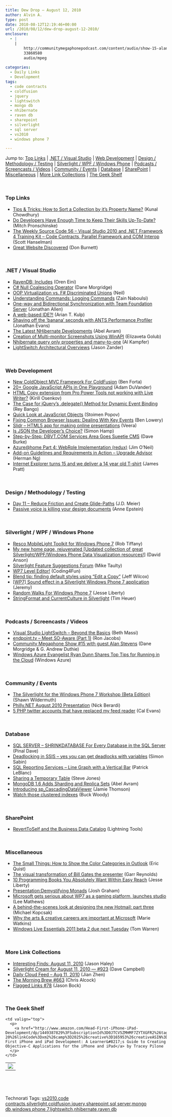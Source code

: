 ```yaml
---
title: Dew Drop – August 12, 2010
author: Alvin A.
type: post
date: 2010-08-12T12:19:46+00:00
url: /2010/08/12/dew-drop-august-12-2010/
enclosure:
  - |
    |
        http://communitymegaphonepodcast.com/content/audio/show-15-alan-stevens.mp3
        33860580
        audio/mpeg
        
categories:
  - Daily Links
  - Development
tags:
  - code contracts
  - coldfusion
  - jquery
  - lightswitch
  - mongo db
  - nhibernate
  - raven db
  - sharepoint
  - silverlight
  - sql server
  - vs2010
  - windows phone 7

---
```

Jump to: [Top Links][1] | [.NET / Visual Studio][2] | [Web Development][3] | [Design / Methodology / Testing][4] | [Silverlight / WPF / Windows Phone][5] | [Podcasts / Screencasts / Videos][6] | [Community / Events][7] | [Database][8] | [SharePoint][9] | [Miscellaneous][10] | [More Link Collections][11] | [The Geek Shelf][12] 

&#160;

### <a name="top"></a>Top Links

  * [Tips & Tricks: How to Sort a Collection by it’s Property Name?][13] (Kunal Chowdhury)
  * [Do Developers Have Enough Time to Keep Their Skills Up-To-Date?][14] (Mitch Pronschinske)
  * [The Weekly Source Code 56 &#8211; Visual Studio 2010 and .NET Framework 4 Training Kit &#8211; Code Contracts, Parallel Framework and COM Interop][15] (Scott Hanselman)
  * [Great Website Discovered][16] (Don Burnett)

&#160;

### <a name="dotnet"></a>.NET / Visual Studio

  * [RavenDB: Includes][17] (Oren Eini)
  * [C# Null Coalescing Operator][18] (Dane Morgridge)
  * [OOP Virtualization vs. F# Discriminated Unions][19] (Neil)
  * [Understanding Commands: Logging Commands][20] (Zain Naboulsi)
  * [One-way and Bidirectional Synchronization with Team Foundation Server][21] (Jonathan Allen)
  * [A web-based IDE?!][22] (Arian T. Kulp)
  * [Shaving off the &#8216;banana&#8217; seconds with ANTS Performance Profiler][23] (Jonathan Evans)
  * [The Latest NHibernate Developments][24] (Abel Avram)
  * [Creation of Multi-monitor Screenshots Using WinAPI][25] (Elizaveta Golub)
  * [Nhibernate query only properties and many-to-one][26] (Al Kampfer)
  * [LightSwitch Architectural Overviews][27] (Jason Zander)

&#160;

### <a name="web"></a>Web Development

  * [New ColdObject MVC Framework For ColdFusion][28] (Ben Forta)
  * [20+ Google JavaScript APIs in One Playground][29] (Adam DuVander)
  * [HTML Copy extension from Pro Power Tools not working with Live Writer?][30] (Kirill Osenkov)
  * [The Case for jQuery’s .delegate() Method for Dynamic Event Binding][31] (Rey Bango)
  * [Quick Look at JavaScript Objects][32] (Stoimen Popov)
  * [Fixing Common Browser Issues: Dealing With Key Events][33] (Ben Lowery)
  * [Slidr – HTML5 app for making online presentations][34] (Veera)
  * [Is JSON the Developer’s Choice?][35] (Simon Hamp)
  * [Step-by-Step: DBVT.COM Services Area Goes Sueetie CMS][36] (Dave Burke)
  * [Azure@home Part 4: WebRole Implementation (redux)][37] (Jim O’Neil)
  * [Add-on Guidelines and Requirements in Action – Upgrade Advisor][38] (Herman Ng)
  * [Internet Explorer turns 15 and we deliver a 14 year old T-shirt][39] (James Pratt)

&#160;

### <a name="design"></a>Design / Methodology / Testing

  * [Day 11 – Reduce Friction and Create Glide-Paths][40] (J.D. Meier)
  * [Passive voice is killing your design documents][41] (Anne Epstein)

&#160;

### <a name="silverlight"></a>Silverlight / WPF / Windows Phone

  * [Resco MobileLight Toolkit for Windows Phone 7][42] (Rob Tiffany)
  * [My new home page, rejuvenated [Updated collection of great Silverlight/WPF/Windows Phone Data Visualization resources!]][43] (David Anson)
  * [Silverlight Feature Suggestions Forum][44] (Mike Taulty)
  * [WP7 Level Editor!][45] (Coding4Fun)
  * [Blend tip: finding default styles using “Edit a Copy”][46] (Jeff Wilcox)
  * [[WP7] Sound effect in a Silverlight Windows Phone 7 application][47] (Jeremy)
  * [Random Walks For Windows Phone 7][48] (Jesse Liberty)
  * [StringFormat and CurrentCulture in Silverlight][49] (Tim Heuer)

&#160;

### <a name="podcasts"></a>Podcasts / Screencasts / Videos

  * [Visual Studio LightSwitch &#8211; Beyond the Basics][50] (Beth Massi)
  * [endpoint.tv &#8211; Meet SO-Aware (Part 1)][51] (Ron Jacobs)
  * [Community Megaphone Show #15 with guest Alan Stevens][52] (Dane Morgridge & G. Andrew Duthie)
  * [Windows Azure Evangelist Ryan Dunn Shares Top Tips for Running in the Cloud][53] (Windows Azure)

&#160;

### <a name="events"></a>Community / Events

  * [The Silverlight for the Windows Phone 7 Workshop (Beta Edition)][54] (Shawn Wildermuth)
  * [Philly.NET August 2010 Presentation][55] (Nick Berardi)
  * [5 PHP twitter accounts that have replaced my feed reader][56] (Cal Evans)

&#160;

### <a name="db"></a>Database

  * [SQL SERVER – SHRINKDATABASE For Every Database in the SQL Server][57] (Pinal Dave)
  * [Deadlocking in SSIS – yes you can get deadlocks with variables][58] (Simon Sabin)
  * [SQL Reporting Services &#8211; Line Graph with a Vertical Bar][59] (Patrick LeBlanc)
  * [Sharing a Temporary Table][60] (Steve Jones)
  * [MongoDB 1.6 Adds Sharding and Replica Sets][61] (Abel Avram)
  * [Introducing sp_CascadingDataViewer][62] (Jamie Thomson)
  * [Watch those clustered indexes][63] (Buck Woody)

&#160;

### <a name="sp"></a>SharePoint

  * [RevertToSelf and the Business Data Catalog][64] (Lightning Tools)

&#160;

### <a name="misc"></a>Miscellaneous

  * [The Small Things: How to Show the Color Categories in Outlook][65] (Eric Quist)
  * [The visual transformation of Bill Gates the presenter][66] (Garr Reynolds)
  * [10 Programming Books You Absolutely Want Within Easy Reach][67] (Jesse Liberty)
  * [Presentation:Demystifying Monads][68] (Josh Graham)
  * [Microsoft gets serious about WP7 as a gaming platform, launches studio][69] (Lee Mathews)
  * [A behind-the-scenes look at designing the new Hotmail: part three][70] (Michael Kopcsak)
  * [Why the arts & creative careers are important at Microsoft][71] (Marie Watkins)
  * [Windows Live Essentials 2011 beta 2 due next Tuesday][72] (Tom Warren)

&#160;

### <a name="links"></a>More Link Collections

  * [Interesting Finds: August 11, 2010][73] (Jason Haley)
  * [Silverlight Cream for August 11, 2010 &#8212; #923][74] (Dave Campbell)
  * [Daily Cloud Feed &#8211; Aug 11, 2010][75] (Jian Zhen)
  * [The Morning Brew #663][76] (Chris Alcock)
  * [Flagged Links #78][77] (Jason Bock)

&#160;

### <a name="shelf"></a>The Geek Shelf

<table border="0" cellspacing="0" cellpadding="0">
  <tr>
    <td>
      <img data-recalc-dims="1" decoding="async" src="https://i0.wp.com/ecx.images-amazon.com/images/I/51z2lfjCnwL._SL160_.jpg?w=660" />
    </td>
    
    <td valign="top">
      <p>
        <a href="http://www.amazon.com/Head-First-iPhone-iPad-Development/dp/1449387829%3FSubscriptionId%3D0JTCV5ZMHMF7ZYTXGFR2%26tag%3Dbrdicr-20%26linkCode%3Dxm2%26camp%3D2025%26creative%3D165953%26creativeASIN%3D1449387829">Head First iPhone and iPad Development: A Learner&#8217;s Guide to Creating Objective-C Applications for the iPhone and iPad</a> by Tracey Pilone
      </p>
    </td>
  </tr>
</table>



&#160;

<div style="padding-bottom: 0px; margin: 0px; padding-left: 0px; padding-right: 0px; display: inline; float: none; padding-top: 0px" id="scid:C16BAC14-9A3D-4c50-9394-FBFEF7A93539:0673edcd-ab8b-4722-88ed-3ec42b55f7cb" class="wlWriterEditableSmartContent">
  <!--dotnetkickit-->
</div>



&#160;

<div style="padding-bottom: 0px; margin: 0px; padding-left: 0px; padding-right: 0px; display: inline; float: none; padding-top: 0px" id="scid:0767317B-992E-4b12-91E0-4F059A8CECA8:8d0e2bdf-aad7-4623-93dc-1d89bf2c73d5" class="wlWriterEditableSmartContent">
  Technorati Tags: <a href="http://technorati.com/tags/vs2010" rel="tag">vs2010</a>,<a href="http://technorati.com/tags/code+contracts" rel="tag">code contracts</a>,<a href="http://technorati.com/tags/silverlight" rel="tag">silverlight</a>,<a href="http://technorati.com/tags/coldfusion" rel="tag">coldfusion</a>,<a href="http://technorati.com/tags/jquery" rel="tag">jquery</a>,<a href="http://technorati.com/tags/sharepoint" rel="tag">sharepoint</a>,<a href="http://technorati.com/tags/sql+server" rel="tag">sql server</a>,<a href="http://technorati.com/tags/mongo+db" rel="tag">mongo db</a>,<a href="http://technorati.com/tags/windows+phone+7" rel="tag">windows phone 7</a>,<a href="http://technorati.com/tags/lightswitch" rel="tag">lightswitch</a>,<a href="http://technorati.com/tags/nhibernate" rel="tag">nhibernate</a>,<a href="http://technorati.com/tags/raven+db" rel="tag">raven db</a>
</div>

 [1]: https://morningdew-bpc6g3a0fgaxdxcu.eastus2-01.azurewebsites.net/#top
 [2]: https://morningdew-bpc6g3a0fgaxdxcu.eastus2-01.azurewebsites.net/#dotnet
 [3]: https://morningdew-bpc6g3a0fgaxdxcu.eastus2-01.azurewebsites.net/#web
 [4]: https://morningdew-bpc6g3a0fgaxdxcu.eastus2-01.azurewebsites.net/#design
 [5]: https://morningdew-bpc6g3a0fgaxdxcu.eastus2-01.azurewebsites.net/#silverlight
 [6]: https://morningdew-bpc6g3a0fgaxdxcu.eastus2-01.azurewebsites.net/#podcasts
 [7]: https://morningdew-bpc6g3a0fgaxdxcu.eastus2-01.azurewebsites.net/#events
 [8]: https://morningdew-bpc6g3a0fgaxdxcu.eastus2-01.azurewebsites.net/#db
 [9]: https://morningdew-bpc6g3a0fgaxdxcu.eastus2-01.azurewebsites.net/#sp
 [10]: https://morningdew-bpc6g3a0fgaxdxcu.eastus2-01.azurewebsites.net/#misc
 [11]: https://morningdew-bpc6g3a0fgaxdxcu.eastus2-01.azurewebsites.net/#links
 [12]: https://morningdew-bpc6g3a0fgaxdxcu.eastus2-01.azurewebsites.net/#shelf
 [13]: http://feedproxy.google.com/~r/kunal2383/~3/8yIbacJNFs8/tips-tricks-how-to-sort-collection-by.html
 [14]: http://feeds.dzone.com/~r/zones/dotnet/~3/MWMVOX9-Fck/do-developers-have-enough-time
 [15]: http://feedproxy.google.com/~r/ScottHanselman/~3/mxBV0vrenbU/TheWeeklySourceCode56VisualStudio2010AndNETFramework4TrainingKitCodeContractsParallelFrameworkAndCOMInterop.aspx
 [16]: http://feedproxy.google.com/~r/d4dotnet/~3/zx2afq-Ov9Y/post.aspx
 [17]: http://feedproxy.google.com/~r/AyendeRahien/~3/VYGUpyq5jZE/ravendb-includes.aspx
 [18]: http://feeds.dzone.com/~r/zones/dotnet/~3/Xz_PoM-5nBA/c-null-coalescing-operator
 [19]: http://techneilogy.blogspot.com/2010/08/oop-virtualization-vs-f-discriminated.html
 [20]: http://feedproxy.google.com/~r/zainnab/~3/-yvwIx5c8g8/understanding-commands-logging-commands-vstiptool0071.aspx
 [21]: http://www.infoq.com/news/2010/08/TFS-Synchronization
 [22]: http://ariankulp.com/archive/2010/08/11/a-web-based-ide.aspx
 [23]: http://www.simple-talk.com/dotnet/.net-tools/shaving-off-the-banana-seconds-with-ants-performance-profiler/
 [24]: http://www.infoq.com/news/2010/08/NHibernate-3.0
 [25]: http://www.codeproject.com/KB/TipsnTricks/virtual-screen-shot.aspx
 [26]: http://feedproxy.google.com/~r/AlkampferEng/~3/j_lnQKySC_Y/
 [27]: http://blogs.msdn.com/b/jasonz/archive/2010/08/11/lightswitch-architectural-overviews.aspx
 [28]: http://feedproxy.google.com/~r/BenForta/~3/bklHpm7WRfM/New-ColdObject-MVC-Framework-For-ColdFusion
 [29]: http://feedproxy.google.com/~r/ProgrammableWeb/~3/Iz8QTlTcmkU/
 [30]: http://blogs.msdn.com/b/kirillosenkov/archive/2010/08/11/html-copy-extension-from-pro-power-tools-not-working-with-live-writer.aspx
 [31]: http://feedproxy.google.com/~r/reybango/zSyW/~3/gNOmdRCbjTk/
 [32]: http://feedproxy.google.com/~r/stoimenblog/~3/gale7LSrt4E/
 [33]: http://services.social.microsoft.com/feeds/FeedItem?feedId=36e7d554-fe7f-4770-acb3-ff91a721be92&itemId=ecf65eff-bf48-47a7-a08b-b4873ae62c7c&title=Fixing+Common+Browser+Issues%3a+Dealing+With+Key+Events&uri=http%3a%2f%2fmsdn.microsoft.com%2fscriptjunkie%2fff928319.aspx&k=HI1Kqv41lJw5BH5QuCUQhTjifpg3Kx1toYvoeIXC46A%3d
 [34]: http://feedproxy.google.com/~r/veerasundar/dreamz/~3/J6UP8Rth_EY/
 [35]: http://feedproxy.google.com/~r/ProgrammableWeb/~3/qGU08xoVk_A/
 [36]: http://feedproxy.google.com/~r/DaveBurke/~3/LNbPuaJwqyA/post.aspx
 [37]: http://blogs.msdn.com/b/jimoneil/archive/2010/08/11/azure-home-part-4-webrole-implementation-redux.aspx
 [38]: http://blogs.msdn.com/b/ie/archive/2010/08/11/add-on-guidelines-and-requirements-in-action-upgrade-advisor.aspx
 [39]: http://windowsteamblog.com/ie/b/ie/archive/2010/08/11/internet-explorer-turns-15-and-we-deliver-a-14-year-old-t-shirt.aspx
 [40]: http://feedproxy.google.com/~r/SourcesOfInsight/~3/0QbxCBr1lYw/
 [41]: http://feedproxy.google.com/~r/Devlicious/~3/FIgNec3-IbY/passive-voice-is-killing-your-design-documents.aspx
 [42]: http://robtiffany.com/windows-phone-7-developer-tools/resco-mobilelight-toolkit-for-windows-phone-7
 [43]: http://blogs.msdn.com/b/delay/archive/2010/08/11/my-new-home-page-rejuvenated-updated-collection-of-great-silverlight-wpf-windows-phone-data-visualization-resources.aspx
 [44]: http://feedproxy.google.com/~r/mtaulty/~3/ShUQlbA8y0Y/silverlight-feature-suggestions-forum.aspx
 [45]: http://blogs.msdn.com/b/coding4fun/archive/2010/08/11/10048073.aspx
 [46]: http://www.jeff.wilcox.name/2010/08/using-blend-to-find-default-style-xaml/
 [47]: http://www.japf.fr/2010/08/sound-effect-in-wp7-sl-application/
 [48]: http://jesseliberty.com/2010/08/12/random-walks-for-windows-phone-7/
 [49]: http://feeds.timheuer.com/~r/timheuer/~3/3L78YoDgfhk/stringformat-and-currentculture-in-silverlight.aspx
 [50]: http://channel9.msdn.com/posts/funkyonex/Visual-Studio-LightSwitch-Beyond-the-Basics/
 [51]: http://channel9.msdn.com/shows/Endpoint/endpointtv-Meet-SO-Aware-Part-1/
 [52]: http://communitymegaphonepodcast.com/content/audio/show-15-alan-stevens.mp3
 [53]: http://blogs.msdn.com/b/windowsazure/archive/2010/08/11/windows-azure-evangelist-ryan-dunn-shares-tops-tips-for-running-in-the-cloud.aspx
 [54]: http://wildermuth.com/2010/08/11/The_Silverlight_for_the_Windows_Phone_7_Workshop_(Beta_Edition)
 [55]: http://feedproxy.google.com/~r/coderjournal/~3/Ac9m-dNuLGk/
 [56]: http://feedproxy.google.com/~r/PostcardsFromMyLife/~3/ADpc9HsDBK4/
 [57]: http://blog.sqlauthority.com/2010/08/12/sql-server-shrinkdatabase-for-every-database-in-the-sql-server/
 [58]: http://feedproxy.google.com/~r/SimonsSqlServerStuff/~3/nbmWOBlJmdk/deadlocking-in-ssis-yes-you-can-get-deadlocks-with-variables.aspx
 [59]: http://www.sqlservercentral.com/blogs/sqldownsouth/archive/2010/08/11/sql-reporting-services-_2D00_-line-graph-with-a-vertical-bar.aspx
 [60]: http://www.sqlservercentral.com/blogs/steve_jones/archive/2010/08/11/sharing-a-temporary-table.aspx
 [61]: http://www.infoq.com/news/2010/08/MongoDB-1.6
 [62]: http://feedproxy.google.com/~r/jamiet/~3/ax7undqTyVg/introducing-sp-cascadingdataviewer.aspx
 [63]: http://blogs.msdn.com/b/buckwoody/archive/2010/08/11/watch-those-clustered-indexes.aspx
 [64]: http://lightningtools.com/blog/archive/2010/08/12/reverttoself-and-the-business-data-catalog.aspx
 [65]: http://blog.irm.se/blogs/eric/archive/2010/08/11/The-Small-Things_3A00_-How-to-Show-the-Color-Categories-in-Outlook.aspx
 [66]: http://feedproxy.google.com/~r/PresentationZen/~3/4hVnsiqJILw/the-naked-transformation-of-bill-gates-the-presenter.html
 [67]: http://jesseliberty.com/2010/08/11/10-programming-books-you-absolutely-want-within-easy-reach/
 [68]: http://www.infoq.com/presentations/Demystifying-Monads
 [69]: http://www.pheedcontent.com/click.phdo?i=7f0d13ca51bf5ca5bee08145992db548
 [70]: http://windowsteamblog.com/windows_live/b/windowslive/archive/2010/08/11/a-behind-the-scenes-look-at-designing-the-new-hotmail-part-three.aspx
 [71]: http://microsoftjobsblog.com/blog/arts-education-and-creative-careers/
 [72]: http://www.neowin.net/news/windows-live-essentials-2011-beta-2-due-next-tuesday
 [73]: http://jasonhaley.com/blog/post.aspx?id=5780cfa7-3c4c-4399-80f0-ad8d3305a457
 [74]: http://geekswithblogs.net/WynApseTechnicalMusings/archive/2010/08/11/141281.aspx
 [75]: http://feedproxy.google.com/~r/onsaas/~3/31aAe6VlfsI/
 [76]: http://feedproxy.google.com/~r/ReflectivePerspective/~3/2VzdcKsr454/
 [77]: http://www.jasonbock.net/JB/Default.aspx?blog=entry.fd12e2e11221469b995605993651938c